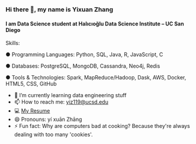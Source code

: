 ### Hi there 👋, my name is Yixuan Zhang
#### I am Data Science student at Halıcıoğlu Data Science Institute – UC San Diego
Skills:

● Programming Languages: Python, SQL, Java, R, JavaScript, C

● Databases: PostgreSQL, MongoDB, Cassandra, Neo4j, Redis

● Tools & Technologies: Spark, MapReduce/Hadoop, Dask, AWS, Docker, HTML5, CSS, GitHub





- 🌱 I’m currently learning data engineering stuff 
- 📫 How to reach me: yiz119@ucsd.edu
- 💻 [My Resume](https://drive.google.com/file/d/1vlPJPiDw377H13RuarNHmSXS64aTPYbH/view?usp=sharing)
- 😄 Pronouns: yí xuān Zhāng 
- ⚡ Fun fact: Why are computers bad at cooking? Because they're always dealing with too many 'cookies'. 
